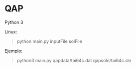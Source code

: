 # QAP
Python 3<br />

Linux: <br />
> python main.py inputFile solFile <br />

Ejemplo: <br />
> python3 main.py qapdata/tai64c.dat qapsoln/tai64c.sln
